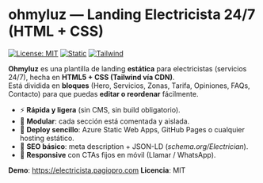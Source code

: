 # ohmyluz — Landing Electricista 24/7 (HTML + CSS)

[![License: MIT](https://img.shields.io/badge/License-MIT-black.svg)](LICENSE)
[![Static](https://img.shields.io/badge/type-static%20site-lightgrey.svg)](#)
[![Tailwind](https://img.shields.io/badge/TailwindCSS-3.x-38BDF8.svg)](#)

**Ohmyluz** es una plantilla de landing **estática** para electricistas (servicios 24/7), hecha en **HTML5 + CSS (Tailwind vía CDN)**.  
Está dividida en **bloques** (Hero, Servicios, Zonas, Tarifa, Opiniones, FAQs, Contacto) para que puedas **editar o reordenar** fácilmente.

- ⚡ **Rápida y ligera** (sin CMS, sin build obligatorio).  
- 🧩 **Modular**: cada sección está comentada y aislada.  
- 🚀 **Deploy sencillo**: Azure Static Web Apps, GitHub Pages o cualquier hosting estático.  
- 🔎 **SEO básico**: meta description + JSON-LD (*schema.org/Electrician*).  
- 📱 **Responsive** con CTAs fijos en móvil (Llamar / WhatsApp).  

**Demo**: https://electricista.pagiopro.com
**Licencia**: MIT
